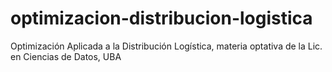 # optimizacion-distribucion-logistica
Optimización Aplicada a la Distribución Logística, materia optativa de la Lic. en Ciencias de Datos, UBA
